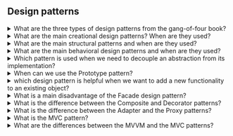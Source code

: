 ## Design patterns

<details>
<summary>What are the three types of design patterns from the gang-of-four book?</summary>

The three types of design patterns from the gang-of-four book are

* **Creational patterns**: are pattern for object instantiation.
* **Structural patterns**: are patterns defining the structure and relationships among objects.
* **Behavioral patterns**: are patterns about how objects interact and communicate at runtime.

</details>


<details>
<summary>What are the main creational design patterns? When are they used?</summary>

**Creational** design patterns are patterns responsible for the creation of objects.

The main **creational** design patterns are 

* **Abstract factory** is used when we need to create families of related objects. For example we want to create instances
of bank account (normal account or stock count) and identity card (personal id or passport). 
* **Factory** is used when we want to create different flavors of a similar class. For example assume we have the abstract `CreatePizza` class and we create the concrete classes ``CreatePizzaMargherita`` and `CreatePizzaQuattroStagioni`.
* **Builder**: is used when we have a complex object whose creation requires a number of intermediate steps. 
* **Prototype** is used when we want to create a deep-copy of an existing object.

</details>

<details>
<summary>What are the main structural patterns and when are they used?</summary>

**Structural** design patterns define how the objects are structures and organized.

The main structural patterns are:
* **Adapter**: is used when two objects with mismatching interfaces want to communicate. Let's say `class1` wants to communicate with `class2` but their interfaces are incopatible. The solution is to create an ``IAdapter`` interface that implements the `class2` interface and  ``Adapter `` class implementing `IAdapter`. The `Adapter` class holds a reference to `class2`. At this point `class1` can interact with `class2` through `Adapter`. 
* **Bridge**: this patterns shows that composition is more flexible than inheritance. This pattern is used to make changes to different aspects of a system independently of each other.

  Suppose that we have a product and a delivery service. If we set the delivery service type inside a product class and we create a new delivery service, we also need to create a new product class with that new delivery service.

  A more flexible solution is that product class references an abstract class of delivery service. In this way we can add a new delivery service without having to create a new product class. 

* **Composite**: is used when we have a tree-like set of objects. For example we could have a large container box that contains smaller fridge boxes and those fridge boxes contain food boxes. This is a tree structure. We create an interface ``IComposite``
with the `getPrice()` method that is shared by both the nodes and the leaves. Each node in the tree can have children or not.

  The client can get the price of the any box via the `getPrice()` method. If the client asks the price to the large container box, 
  the large container box class will retrieve the price of each child recursively and determine the final price. If the client asks the price a box without subboxes, then that box class will return its price.
* **Decorator**: is used to extend existing classing without using inheritance. For example we have a set of classes like Coffee, CoffeeWithoutCoffeine, Mocca. We want a flexible structure that allows us to add some extra variations to each coffee type like milk, cream and foam. For this purpose we can define a common structure ``IComponent`` for all classes and a ``Decorator`` class that has a reference to ``IComponent``. Finally to each coffee type we can add a single variation like foam but also add a foam variation that also includes cream. 
* **Proxy**: it adds a ``proxyclass`` that controls the access to a ``class1``. This can be useful for example when we want to do some actions before or after accessing ``class1``. Some kind of actions could be logging, control access, caching.
* **Facade**: it is used when we have a complex system, for example a large set of objects, and we want to hide that complexity. For this purpose we can create a `Facade` class that exposes a user friendly interface and internally interacts with that complex system. In this way the user can use the `Facade` class to interact with the complex system. 
* **Flyweight**: is also known as *cache*. It is used to reduce the number of objects created. It also tries to reduce the memory footprint by sharing common information between objects rather than saving each piece of common data in each instance. The idea of the Flyweight pattern is to take data changing seldom and put it an extra common class. 

</details>


<details>
<summary>What are the main behavioral design patterns and when are they used?</summary>

The **behavioral** design patterns define how objects communicate with each other.

The main behavioral patterns are:

* **Strategy**: a real-world example of use of the strategy method is the sorting algorithm where the comparison algorithm is a custom piece of code. 
* **Observer**: 
* **Visitor**: is used when have have a set of different objects and we want to apply some new functionality to each object without changing the class codes. The idea of the pattern is to create a `Visitor` class that implements a new functionality for each class member that we have. Each object in our set will implement the `IVisitable` interface. 

  This method should be used when the types of different object is knows, i.e. no new types are planned. Indeed if we have a new object type, we also have to edit all the visitor classes.
* **Template**: is used when we have a function `myMethod()` that calls several subfunctions (`func1(), func2()...`) and we want to be able to customize the subfunctions. The solution is to create an abstract class `Template` in which ``myMethod()`` calls `func1(), func2()...` and at the same time `func1(), func2()....` are virtual methods that must be overwritten in the class deriving from `Template`.
* **Command**:  it represents an actions as an object, i.e. it is an object that represents a verb. It decouples performing the action from the client that is issuing the command. Common scenarios of use are delayed execution, logging, do/undo.


</details>


<details>
<summary>Which pattern is used when we need to decouple an abstraction from its implementation?</summary>

When we want to decouple an abstraction from its implementation so that they can vary independently we use the **Bridge** pattern.
</details>

<details>
<summary>When can we use the Prototype pattern?</summary>

The **Prototype** pattern is a creational pattern that creates a copy of an existing object. It can make sense to use the
Prototype pattern when
* the costs of creating a new object are higher and / or
* we need a similar object to the one we already have.
</details>


<details>
<summary>which design pattern is helpful when we want to add a new functionality to an existing object?</summary>

We can use the **Decorator** pattern as it allows us to add a new functionality to an existing object without changing the structure
of the object itself.
</details>

<details>
<summary>What is a main disadvantage of the Facade design pattern?</summary>

One risk of using the **Facade** design pattern is that the **Facade** class could reference many classes so being internally complex and hard to maintain.

</details>

<details>
<summary>What is the difference between the Composite and Decorator patterns?</summary>

The **Composite** and **Decorator** patterns both deal with a tree-like object structure. Their purpose is different.

The **Composite** pattern is used when we want to deal with a tree-like object structure and treat leaves and nodes in the same way by an interface.

The **Decorator** pattern is used when we want to expand an existing class without using inheritance.
</details>


<details>
<summary>What is the difference between the Adapter and the Proxy patterns?</summary>

**Adapter** and **Proxy** patterns are similar in the sense that they are an intermediate class between a client and a final class.
They purpose is different: **Adapter** wants to adapt the interface of the final class so it can be that it implements only those methods that are needed to adjust the interface. By contrast, **Proxy** offers a perfect replication of the interface of the final class, and, as a result, the Proxy class implements all public methods of the final class.
</details>

<details>
<summary>What is the MVC pattern?</summary>

MVC means **model-view-controller**. It is a pattern that divides the code into three logic units to increase the code maintenability:
* **model**: it contains the data logic. For example it interacts with the database.
* **view**: it is what is visible to the user.
* **controller**: it handles the user interaction and updates the view and model as appropriate. It can request data to the model

Notice that the model and the view never interact with each other.

Let's make an example of the events needed to display some data requested by the user. What happens is
1. The controller receives a request from the user
2. The controller sends a request to the model to retrieve data from the database
3. The model sends the retrieved data to the controller
4. The controller sends the retrieved data to the view.
5. The view sends the presentation data as html to the controller
6. The controller sends the presentation data to the user

</details>



<details>
<summary>What are the differences between the MVVM and the MVC patterns?</summary>

Some differences between the MVVM and MVC patterns are:

* **Event handling**: in MVC the events come from the controller, in MVVM events come from the UI. 

</details>